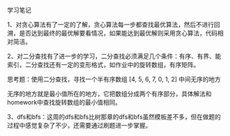 学习笔记

1、对贪心算法有了一定的了解，贪心算法每一步都查找最优算法，然后不进行回溯，是否达到最终的最优解要看情况，如果能达到最优解则采用贪心算法，代码相对简洁。

2、对二分查找有了进一步的学习，二分查找必须满足几个条件：有序、有界、能索引，二分查找还有一定的变形格式，如作业中的旋转数组，有序矩阵。

思考题：使用二分查找，寻找一个半有序数组 [4, 5, 6, 7, 0, 1, 2] 中间无序的地方

无序的地方就是最小值所在的地方，它把数组分成两个有序部分，具体解法和homework中查找旋转数组的最小值相同。

3、dfs和bfs：这周的dfs和bfs比树那章的dfs和bfs虽然模板差不多，但在做题的过程中感觉复杂了不少，还需要通过刷题进一步掌握。
